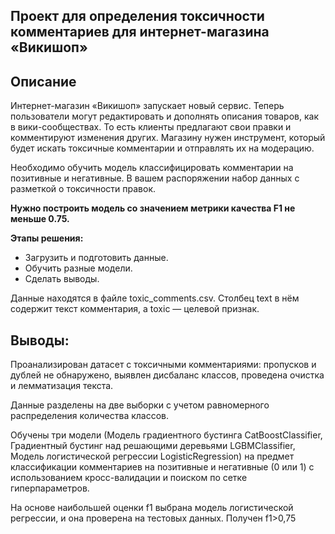 ## Проект для определения токсичности комментариев для интернет-магазина «Викишоп»

## Описание

Интернет-магазин «Викишоп» запускает новый сервис. Теперь пользователи могут редактировать и дополнять описания товаров, как в вики-сообществах. То есть клиенты предлагают свои правки и комментируют изменения других. Магазину нужен инструмент, который будет искать токсичные комментарии и отправлять их на модерацию.

Необходимо обучить модель классифицировать комментарии на позитивные и негативные. В вашем распоряжении набор данных с разметкой о токсичности правок.

**Нужно построить модель со значением метрики качества F1 не меньше 0.75.**

**Этапы решения:**

- Загрузить и подготовить данные.
- Обучить разные модели.
- Сделать выводы.

Данные находятся в файле toxic_comments.csv. Столбец text в нём содержит текст комментария, а toxic — целевой признак.

## Выводы:

Проанализирован датасет с токсичными комментариями: пропусков и дублей не обнаружено, выявлен дисбаланс классов, проведена очистка и лемматизация текста.

Данные разделены на две выборки с учетом равномерного распределения количества классов. 

Обучены три модели (Модель градиентного бустинга CatBoostClassifier, Градиентный бустинг над решающими деревьями LGBMClassifier, Модель логистической регрессии LogisticRegression) на предмет классификации комментариев на позитивные и негативные (0 или 1) с использованием кросс-валидации и поиском по сетке гиперпараметров.

На основе наибольшей оценки f1 выбрана модель логистической регрессии, и она проверена на тестовых данных. Получен f1>0,75
